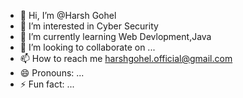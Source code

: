 - 👋 Hi, I’m @Harsh Gohel
- 👀 I’m interested in Cyber Security
- 🌱 I’m currently learning Web Devlopment,Java
- 💞️ I’m looking to collaborate on ...
- 📫 How to reach me harshgohel.official@gmail.com
- 😄 Pronouns: ...
- ⚡ Fun fact: ...

<!---
HarshGohel414/HarshGohel414 is a ✨ special ✨ repository because its `README.md` (this file) appears on your GitHub profile.
You can click the Preview link to take a look at your changes.
--->
